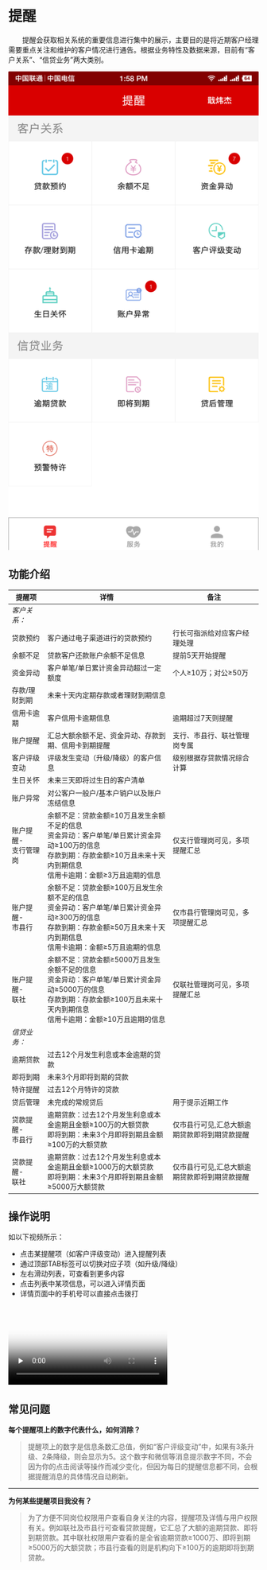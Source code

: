 # 提醒

&emsp;&emsp;提醒会获取相关系统的重要信息进行集中的展示，主要目的是将近期客户经理需要重点关注和维护的客户情况进行通告。根据业务特性及数据来源，目前有“客户关系”、“信贷业务”两大类别。

![middle](_media/notify.png)

## 功能介绍

| 提醒项        |详情          |备注 |
| ----- | ----- | ----- |
| *客户关系：* |   |  |
| 贷款预约    | 客户通过电子渠道进行的贷款预约 | 行长可指派给对应客户经理处理 |
| 余额不足    | 贷款客户还款账户余额不足信息 | 提前5天开始提醒 |
| 资金异动    | 客户单笔/单日累计资金异动超过一定额度 | 个人≥10万；对公≥50万 |
| 存款/理财到期    | 未来十天内定期存款或者理财到期信息 | |
| 信用卡逾期    | 客户信用卡逾期信息| 逾期超过7天则提醒  |
| 账户提醒    | 汇总大额余额不足、资金异动、存款到期、信用卡到期提醒|支行、市县行、联社管理岗专属 |
| 客户评级变动    | 评级发生变动（升级/降级）的客户信息 | 级别根据存贷款情况综合计算 |
| 生日关怀 | 未来三天即将过生日的客户清单 | |
| 账户异常    | 对公客户一般户/基本户销户以及账户冻结信息 | |
| 账户提醒-<br>支行管理岗    | 余额不足：贷款金额≥10万且发生余额不足的信息<br>资金异动：客户单笔/单日累计资金异动≥100万的信息<br>存款到期：存款金额≥10万且未来十天内到期信息<br>信用卡逾期：金额≥3万且逾期的信息| 仅支行管理岗可见，多项提醒汇总|
| 账户提醒-<br>市县行    | 余额不足：贷款金额≥100万且发生余额不足的信息<br>资金异动：客户单笔/单日累计资金异动≥300万的信息<br>存款到期：存款金额≥50万且未来十天内到期信息<br>信用卡逾期：金额≥5万且逾期的信息|仅市县行管理岗可见，多项提醒汇总 |
| 账户提醒-<br>联社    | 余额不足：贷款金额≥5000万且发生余额不足的信息<br>资金异动：客户单笔/单日累计资金异动≥5000万的信息<br>存款到期：存款金额≥100万且未来十天内到期信息<br>信用卡逾期：金额≥10万且逾期的信息|仅联社管理岗可见，多项提醒汇总 |
| *信贷业务：*|   |  |
| 逾期贷款    | 过去12个月发生利息或本金逾期的贷款 | |
| 即将到期    | 未来3个月即将到期的贷款 | |
| 特许提醒    | 过去12个月特许的贷款| |
| 贷后管理    | 未完成的常规贷后 | 用于提示近期工作 |
| 贷款提醒-<br>市县行    | 逾期贷款：过去12个月发生利息或本金逾期且金额≥100万的大额贷款<br>即将到期：未来3个月即将到期且金额≥100万的大额贷款| 仅市县行可见,汇总大额逾期贷款即将到期贷款提醒 |
| 贷款提醒-<br>联社    | 逾期贷款：过去12个月发生利息或本金逾期且金额≥1000万的大额贷款<br>即将到期：未来3个月即将到期且金额≥5000万大额贷款| 仅市县行可见,汇总大额逾期贷款即将到期贷款提醒 |



## 操作说明
如以下视频所示：
- 点击某提醒项（如客户评级变动）进入提醒列表
- 通过顶部TAB标签可以切换对应子项（如升级/降级）
- 左右滑动列表，可查看到更多内容
- 点击列表中某项信息，可以进入详情页面
- 详情页面中的手机号可以直接点击拨打

<video id="video" controls="" preload="none" width="320" poster="_media/notify.png">
    <source id="mp4" src="_media/notify.mp4" type="video/mp4">
    <p>建议您更换谷歌浏览器，以便观看视频。</p>
</video>

## 常见问题

**每个提醒项上的数字代表什么，如何消除？**
> 提醒项上的数字是信息条数汇总值，例如“客户评级变动”中，如果有3条升级、2条降级，则会显示为5。这个数字和微信等消息提示数字不同，不会因为你的点击阅读等操作而减少变化，但因为每日的提醒信息都不同，会根据提醒消息的具体情况自动刷新。

---
**为何某些提醒项目我没有？**
>为了方便不同岗位权限用户查看自身关注的内容，提醒项及详情与用户权限有关。例如联社及市县行可查看贷款提醒，它汇总了大额的逾期贷款、即将到期贷款。其中联社权限用户查看的是全省逾期贷款≥1000万、即将到期≥5000万的大额贷款；市县行查看的则是机构向下≥100万的逾期即将到期贷款。


